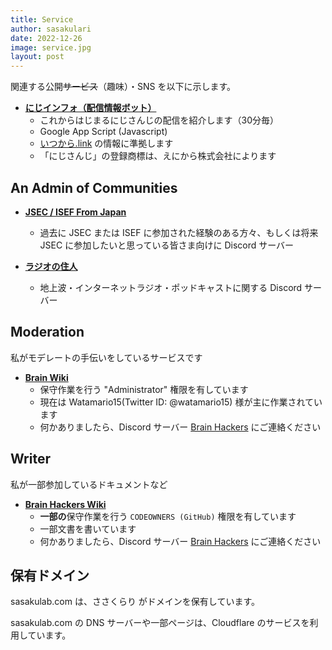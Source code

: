 ```yaml
---
title: Service
author: sasakulari
date: 2022-12-26
image: service.jpg
layout: post
---
```


関連する公開~~サービス~~（趣味）・SNS を以下に示します。

- **[にじインフォ（配信情報ボット）](https://twitter.com/infobot_2434)**
  - これからはじまるにじさんじの配信を紹介します（30分毎）
  - Google App Script (Javascript)
  - [いつから.link](https://www.itsukaralink.jp/) の情報に準拠します
  - 「にじさんじ」の登録商標は、えにから株式会社によります

## An Admin of Communities

- **[JSEC / ISEF From Japan](https://blog.sasakulab.com/pr/2022-12-26/jsec-discord)**
  - 過去に JSEC または ISEF に参加された経験のある方々、もしくは将来 JSEC に参加したいと思っている皆さま向けに Discord サーバー

- **[ラジオの住人](https://discord.gg/wGx66ACXGP)**
  - 地上波・インターネットラジオ・ポッドキャストに関する Discord サーバー

## Moderation

私がモデレートの手伝いをしているサービスです

- **[Brain Wiki](https://brain.fandom.com/ja/wiki/Brain_Wiki)**
  - 保守作業を行う "Administrator" 権限を有しています
  - 現在は Watamario15(Twitter ID: @watamario15) 様が主に作業されています
  - 何かありましたら、Discord サーバー [Brain Hackers](https://brain.fandom.com/ja/wiki/Brain_Wiki) にご連絡ください

## Writer

私が一部参加しているドキュメントなど

- **[Brain Hackers Wiki](https://wiki.brainux.org/)**
  - **一部の**保守作業を行う `CODEOWNERS (GitHub)` 権限を有しています
  - 一部文書を書いています
  - 何かありましたら、Discord サーバー [Brain Hackers](https://brain.fandom.com/ja/wiki/Brain_Wiki) にご連絡ください

## 保有ドメイン

sasakulab.com は、ささくらり がドメインを保有しています。

sasakulab.com の DNS サーバーや一部ページは、Cloudflare のサービスを利用しています。
